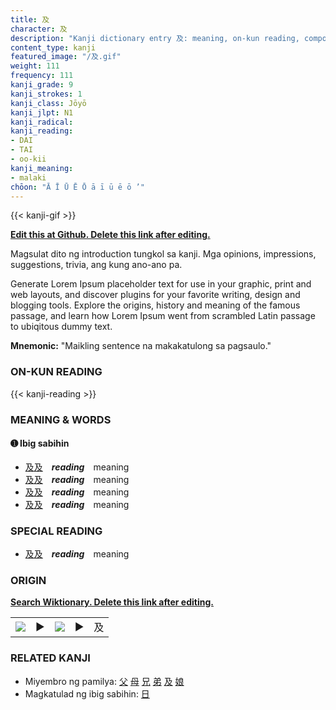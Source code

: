 ```yaml
---
title: 及
character: 及
description: "Kanji dictionary entry 及: meaning, on-kun reading, compounds, origin, related kanji"
content_type: kanji
featured_image: "/及.gif"
weight: 111
frequency: 111
kanji_grade: 9
kanji_strokes: 1
kanji_class: Jōyō
kanji_jlpt: N1
kanji_radical: 
kanji_reading: 
- DAI
- TAI
- oo-kii
kanji_meaning:
- malaki
chōon: "Ā Ī Ū Ē Ō ā ī ū ē ō ’"
---
```

[//]: # (Don't edit the line below. Kanji animated GIF code is automatically generated.)
{{< kanji-gif >}}

[//]: # (Edit below this line.)

**[Edit this at Github. Delete this link after editing.](https://github.com/tim0g/tim/tree/main/content/kanji/及/index.md)**

Magsulat dito ng introduction tungkol sa kanji. Mga opinions, impressions, suggestions, trivia, ang kung ano-ano pa.

Generate Lorem Ipsum placeholder text for use in your graphic, print and web layouts, and discover plugins for your favorite writing, design and blogging tools. Explore the origins, history and meaning of the famous passage, and learn how Lorem Ipsum went from scrambled Latin passage to ubiqitous dummy text.
 
**Mnemonic:** "Maikling sentence na makakatulong sa pagsaulo."

### ON-KUN READING

[//]: # (Don't edit the line below. ON-KUN READING code is automatically generated.)
{{< kanji-reading >}}

### MEANING & WORDS

#### ➊ **Ibig sabihin**
  - [及](../及)[及](../及)　***reading***　meaning
  - [及](../及)[及](../及)　***reading***　meaning
  - [及](../及)[及](../及)　***reading***　meaning
  - [及](../及)[及](../及)　***reading***　meaning

### SPECIAL READING
  - [及](../及)[及](../及)　***reading***　meaning

### ORIGIN

**[Search Wiktionary. Delete this link after editing.](https://wiktionary.org/wiki/及)**
<table class="kanji-table"><tr><td>
<img src="60px-及-bronze.svg.png">
</td><td>▶</td><td>
<img src="60px-及-oracle.svg.png">
</td><td>▶</td>
<td class="kanji-origin">及</td>
</tr></table>

### RELATED KANJI
- Miyembro ng pamilya: [父](../父) [母](../母) [兄](../兄) [弟](../弟) [及](../及) [娘](../娘)
- Magkatulad ng ibig sabihin: [日](../日)
